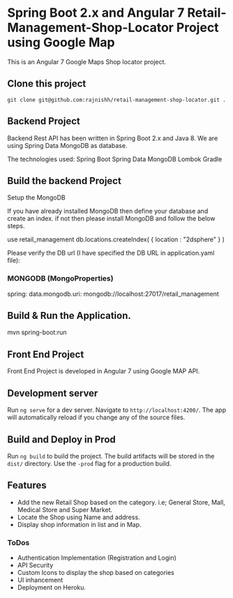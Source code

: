 # Spring Boot 2.x and Angular 7 Retail-Management-Shop-Locator Project using Google Map

This is an Angular 7 Google Maps Shop locator project. 

## Clone this project

```
git clone git@github.com:rajnishh/retail-management-shop-locator.git .

```

## Backend Project

Backend Rest API has been written in Spring Boot 2.x and Java 8. We are using Spring Data MongoDB as database.

The technologies used:
  Spring Boot
  Spring Data MongoDB
  Lombok
  Gradle
  
## Build the backend Project

Setup the MongoDB 

If you have already installed MongoDB then define your database and create an index. if not then please install MongoDB and follow the below steps.

  use retail_management
  db.locations.createIndex( { location : "2dsphere" } )
  
Please verify the DB url (I have specified the DB URL in application.yaml file):
  
  ### MONGODB (MongoProperties)
spring:
  data.mongodb.uri: mongodb://localhost:27017/retail_management

## Build & Run the Application.

mvn spring-boot:run


## Front End Project
Front End Project is developed in Angular 7 using Google MAP API.

## Development server

Run `ng serve` for a dev server. Navigate to `http://localhost:4200/`. The app will automatically reload if you change any of the source files.

## Build and Deploy in Prod

Run `ng build` to build the project. The build artifacts will be stored in the `dist/` directory. Use the `-prod` flag for a production build.

## Features

* Add the new Retail Shop based on the category. i.e; General Store, Mall, Medical Store and Super Market.
* Locate the Shop using Name and address.
* Display shop information in list and in Map.

### ToDos

* Authentication Implementation (Registration and Login)
* API Security
* Custom Icons to display the shop based on categories
* UI inhancement
* Deployment on Heroku.

